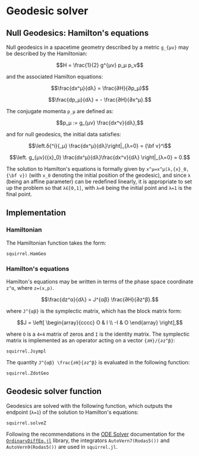# Geodesic solver

## Null Geodesics: Hamilton's equations

Null geodesics in a spacetime geometry described by a metric ``g_{μν}``
may be described by the Hamiltonian:

```math
H = \frac{1}{2} g^{μν} p_μ p_ν
```

and the associated Hamilton equations:

```math
\frac{dx^μ}{dλ} = \frac{∂H}{∂p_μ}
```
```math
\frac{dp_μ}{dλ} = - \frac{∂H}{∂x^μ}.
```

The conjugate momenta ``p_μ`` are defined as:

```math
p_μ := g_{μν} \frac{dx^ν}{dλ},
```

and for null geodesics, the initial data satisfies:

```math
\left.δ{^i}{_μ} \frac{dx^μ}{dλ}\right|_{λ=0} = {\bf v}^i
```
```math
\left. g_{μν}({x}_0) 
\frac{dx^μ}{dλ}\frac{dx^ν}{dλ} \right|_{λ=0} = 0.
```

The solution to Hamilton's equations is formally given by
``x^μ=x^μ(λ,{x}_0,{\bf v})`` (with ``x_0`` denoting the initial position
of the geodesic), and since ``λ`` (being an affine parameter) can be
redefined linearly, it is appropriate to set up the problem so that
``λ∈[0,1]``, with ``λ=0`` being the initial point and ``λ=1`` is the
final point.

## Implementation

### Hamiltonian

The Hamiltonian function takes the form:
```@docs
squirrel.HamGeo
```

### Hamilton's equations
Hamilton's equations may be written in terms of the phase space
coordinate ``z^α``, where ``z=(x,p)``.

```math
\frac{dz^α}{dλ} = J^{αβ} \frac{∂H}{∂z^β}.
```

where ``J^{αβ}`` is the symplectic matrix, which has the block matrix
form:

```math
J =
\left[
  \begin{array}{cccc}
     O  &  I  \\
     -I  &  O  
  \end{array}
\right],
```

where ``O`` is a ``4×4`` matrix of zeros and ``I`` is the identity
matrix. The symplectic matrix is implemented as an operator acting on a
vector ``{∂H}/{∂z^β}``:

```@docs
squirrel.Jsympl
```

The quantity ``J^{αβ} \frac{∂H}{∂z^β}`` is evaluated in the following
function: 

```@docs
squirrel.ZdotGeo
```

## Geodesic solver function

Geodesics are solved with the following function, which outputs the
endpoint (``λ=1``) of the solution to Hamilton's equations:

```@docs
squirrel.solveZ
```

Following the recommendations in the [ODE
Solver](https://diffeq.sciml.ai/stable/solvers/ode_solve/#ode_solve)
documentation for the
[`OrdinaryDiffEq.jl`](https://github.com/SciML/OrdinaryDiffEq.jl)
library, the integrators `AutoVern7(Rodas5())` and `AutoVern9(Rodas5())`
are used in `squirrel.jl`.
